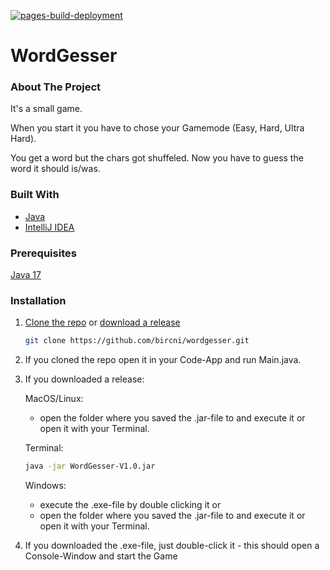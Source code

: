 [![pages-build-deployment](https://github.com/bircni/WordGesser/actions/workflows/pages/pages-build-deployment/badge.svg)](https://github.com/bircni/WordGesser/actions/workflows/pages/pages-build-deployment)

# WordGesser

<!-- ABOUT THE PROJECT -->
### About The Project

It's a small game.

When you start it you have to chose your Gamemode (Easy, Hard, Ultra Hard).

You get a word but the chars got shuffeled.
Now you have to guess the word it should is/was.


### Built With

* [Java](https://www.oracle.com/java/technologies/downloads/#java17)
* [IntelliJ IDEA](https://www.jetbrains.com/idea/)


### Prerequisites

[Java 17](https://www.oracle.com/java/technologies/downloads/#java17)

### Installation

1. [Clone the repo](https://docs.github.com/en/repositories/creating-and-managing-repositories/cloning-a-repository) or [download a release](https://github.com/bircni/WordGesser/releases)
   ```sh
   git clone https://github.com/bircni/wordgesser.git
   ```
2. If you cloned the repo open it in your Code-App and run Main.java.

3. If you downloaded a release:

      MacOS/Linux:  
      - open the folder where you saved the .jar-file to and execute it or open it with your Terminal.
      
   Terminal:
   ```sh
   java -jar WordGesser-V1.0.jar
   ```
   
      Windows:
      - execute the .exe-file by double clicking it
      or
      - open the folder where you saved the .jar-file to and execute it or open it with your Terminal.
     
4. If you downloaded the .exe-file, just double-click it - this should open a Console-Window and start the Game
